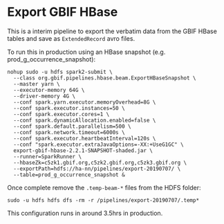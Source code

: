 # Export GBIF HBase

This is a interim pipeline to export the verbatim data from the GBIF HBase tables and save as `ExtendedRecord` avro files.

To run this in production using an HBase snapshot (e.g. prod_g_occurrence_snapshot):
```
nohup sudo -u hdfs spark2-submit \
  --class org.gbif.pipelines.hbase.beam.ExportHBaseSnapshot \
  --master yarn \
  --executor-memory 64G \
  --driver-memory 4G \
  --conf spark.yarn.executor.memoryOverhead=8G \
  --conf spark.executor.instances=50 \
  --conf spark.executor.cores=1 \
  --conf spark.dynamicAllocation.enabled=false \
  --conf spark.default.parallelism=500 \
  --conf spark.network.timeout=6000s \
  --conf spark.executor.heartbeatInterval=120s \
  --conf "spark.executor.extraJavaOptions=-XX:+UseG1GC" \
  export-gbif-hbase-2.2.1-SNAPSHOT-shaded.jar \
  --runner=SparkRunner \
  --hbaseZk=c5zk1.gbif.org,c5zk2.gbif.org,c5zk3.gbif.org \
  --exportPath=hdfs://ha-nn/pipelines/export-20190707/ \
  --table=prod_g_occurrence_snapshot &
```

Once complete remove the `.temp-beam-*` files from the HDFS folder:
```
sudo -u hdfs hdfs dfs -rm -r /pipelines/export-20190707/.temp*
```

This configuration runs in around 3.5hrs in production.
